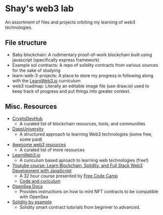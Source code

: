 # Shay's web3 lab

An assortment of files and projects orbiting my learning of web3 technologies.



## File structure
- Baby blockchain: A rudimentary proof-of-work blockchain built using javascript (specifically express framework)
- Example sol contracts: A repo of solidity contracts from various sources for the sake of studying
- learn-web-3-projects: A place to store my progress in following along with the [LearnWeb3.io](https://www.learnweb3.io/) curriculum
- web3 roadmap: Literally an editable image file (use draw.io) used to keep track of progress and put things into greater context.

## Misc. Resources
- [CryptoDevHub](https://cryptodevhub.io/wiki/)
  - A curated list of blockchain resources, tools, and communities
- [DappUniversity](https://www.dappuniversity.com/)
  - A structured approach to learning Web3 technologies (some free, some paid)
- [Awesome web3 resources](https://github.com/p3z/awesome-web3-resources)
  - A curated list of more resources
- [LearnWeb3.io](https://www.learnweb3.io/)
  - A curiculum based aproach to learning web technologies (free!)
- [Youtube course: Learn Blockchain, Solidity, and Full Stack Web3 Development with JavaScript](https://www.youtube.com/watch?v=gyMwXuJrbJQ&t=113722s)
    - A 32 hour course presented by [Free Code Camp](https://freecodecamp.org)
    - [Code and curiculum](https://github.com/smartcontractkit/full-blockchain-solidity-course-js)
- [OpenSea Docs](https://docs.opensea.io/docs/1-structuring-your-smart-contract)
    - Provides instructions on how to mint NFT contracts to be compatible with OpenSea
- [Solidity by example](https://solidity-by-example.org/)
    - Solidity smart contract tutorials from beginner to advanced.
